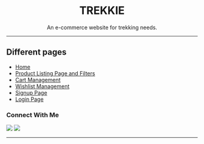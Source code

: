 <h1 align="center">TREKKIE</h1>
<p align="center" >An e-commerce website for trekking needs.</p>

---

## Different pages

- [Home](https://trekkie.netlify.app/index.html)
- [Product Listing Page and Filters](https://trekkie.netlify.app/pages/product/product.html)
- [Cart Management](https://trekkie.netlify.app/pages/cart/cart.html)
- [Wishlist Management](https://trekkie.netlify.app/pages/wishlist/wishlist.html)
- [Signup Page](https://trekkie.netlify.app/pages/signup/signup.html)
- [Login Page](https://trekkie.netlify.app/pages/login/login.html)

### Connect With Me

[![](https://img.shields.io/twitter/follow/HiteshT02?style=for-the-badge&logo=twitter)](https://twitter.com/HiteshT02)
[![](https://img.shields.io/badge/linkedin-%230077B5.svg?&style=for-the-badge&logo=linkedin&logoColor=white0e76a8)](https://www.linkedin.com/in/hitesh-talreja-4517771a8//)

---
